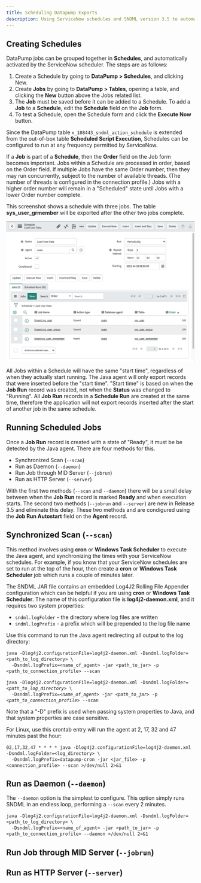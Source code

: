 ```yaml
---
title: Scheduling Datapump Exports
description: Using ServiceNow schedules and SNDML version 3.5 to automatically export to Oracle, SQL Server, MySQL or PostgreSQL
---
```

## Creating Schedules
DataPump jobs can be grouped together in **Schedules**, and 
automatically activated by the ServiceNow scheduler. 
The steps are as follows:

1. Create a Schedule by going to **DataPump > Schedules**, and clicking New.
2. Create **Jobs** by going to **DataPump > Tables**, opening a table, 
   and clicking the **New** button above the Jobs related list.
3. The **Job** must be saved before it can be added to a Schedule. 
   To add a **Job** to a **Schedule**, edit the **Schedule** field on the **Job** form.
4. To test a Schedule, open the Schedule form and click the **Execute Now** button.

Since the DataPump table `x_108443_sndml_action_schedule` is extended from the 
out-of-box table **Scheduled Script Execution**,
Schedules can be configured to run at any frequency permitted by ServiceNow.

If a **Job** is part of a **Schedule**, then the **Order** field on the Job form becomes important. 
Jobs within a Schedule are processed in order, based on the Order field. 
If multiple Jobs have the same Order number, then they may run concurrently, 
subject to the number of available threads. 
(The number of threads is configured in the connection profile.) 
Jobs with a higher order number will remain in a "Scheduled" state until Jobs with a lower Order number complete. 

This screenshot shows a schedule with three jobs. 
The table **sys_user_grmember** will be exported after the other two jobs complete.

![Schedule with 3 jobs](images/2021-04-25-schedule-with-3-jobs.jpeg)

All Jobs within a Schedule will have the same "start time", regardless of when they actually start running. 
The Java agent will only export records that were inserted before the "start time". 
"Start time" is based on when the **Job Run** record was created, 
not when the **Status** was changed to "Running". 
All **Job Run** records in a **Schedule Run** are created at the same time, 
therefore the application will not export records inserted after the start of another job in the same schedule.

## Running Scheduled Jobs
Once a **Job Run** record is created with a state of "Ready", it must be be detected by the Java agent. 
There are four methods for this.
* Synchronized Scan (`--scan`)
* Run as Daemon (`--daemon`)
* Run Job through MID Server (`--jobrun`)
* Run as HTTP Server (`--server`)

With the first two methods (`--scan` and `--daemon`) there will be a small delay 
between when the **Job Run** record is marked **Ready** and when execution starts.
The second two methods (`--jobrun` and `--server`) are new in Release 3.5
and eliminate this delay.
These two methods  and are condigured using the 
**Job Run Autostart** field on the **Agent** record.

## Synchronized Scan (`--scan`)

This method involves using **cron** or **Windows Task Scheduler** to execute the Java agent, 
and synchronizing the times with your ServiceNow schedules. 
For example, if you know that your ServiceNow schedules are set to run at the top of the hour, 
then create a **cron** or **Windows Task Scheduler** job which runs a couple of minutes later.

The SNDML JAR file contains an embedded Log4J2 Rolling File Appender configuration 
which can be helpful if you are using **cron** or **Windows Task Scheduler**. 
The name of this configuration file is **log4j2-daemon.xml**, 
and it requires two system properties:

* `sndml.logFolder` - the directory where log files are written
* `sndml.logPrefix` - a prefix which will be prepended to the log file name

Use this command to run the Java agent redirecting all output to the log directory:

```
java -Dlog4j2.configurationFile=log4j2-daemon.xml ‑Dsndml.logFolder=<path_to_log_directory> \
  ‑Dsndml.logPrefix=<name_of_agent> -jar <path_to_jar> -p <path_to_connection_profile> --scan
```

<pre class="highlight">
<code>java -Dlog4j2.configurationFile=log4j2-daemon.xml ‑Dsndml.logFolder=</code><small><var>&lt;path_to_log_directory&gt;</var></small><code> \</code>
<code>  ‑Dsndml.logPrefix=</code><small><var>&lt;name_of_agent&gt;</var></small><code> -jar </code><small><var>&lt;path_to_jar&gt;</var></small><code> -p </code><small><var>&lt;path_to_connection_profile&gt;</var></small><code> --scan</code>
</pre>

Note that a "-D" prefix is used when passing system properties to Java, 
and that system properties are case sensitive.

For Linux, use this crontab entry will run the agent at 2, 17, 32 and 47 minutes past the hour:

```
02,17,32,47 * * * * java -Dlog4j2.configurationFile=log4j2-daemon.xml -Dsndml.logFolder=<log_directory> \
  ‑Dsndml.logPrefix=datapump-cron -jar <jar_file> -p <connection_profile> --scan >/dev/null 2>&1
```

## Run as Daemon (`--daemon`)

The `--daemon` option is the simplest to configure. 
This option simply runs SNDML  in an endless loop, 
performing a `--scan` every 2 minutes.

```
java -Dlog4j2.configurationFile=log4j2-daemon.xml ‑Dsndml.logFolder=<path_to_log_directory> \
  ‑Dsndml.logPrefix=<name_of_agent> -jar <path_to_jar> -p <path_to_connection_profile> --daemon >/dev/null 2>&1
```

## Run Job through MID Server (`--jobrun`)

## Run as HTTP Server (`--server`)
